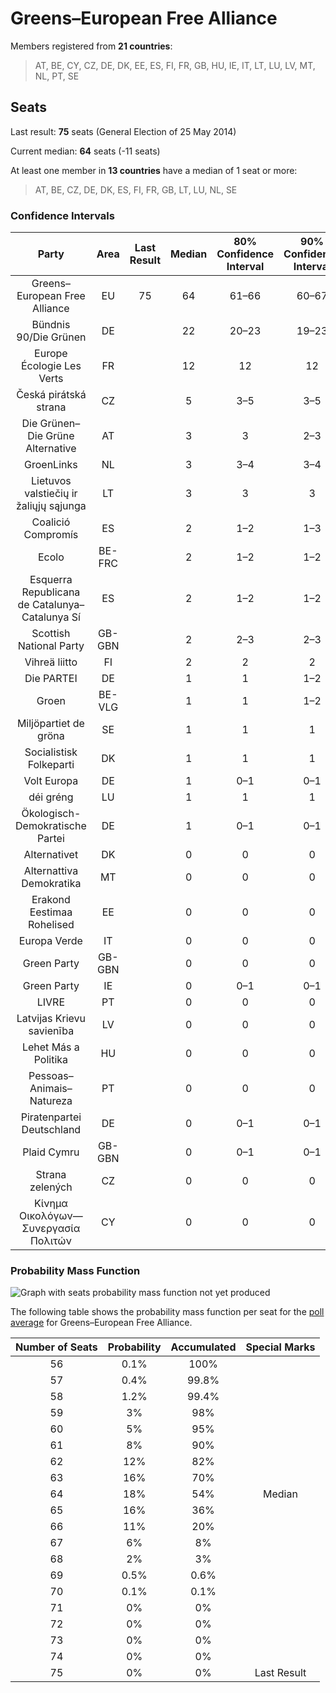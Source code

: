 # Greens–European Free Alliance

Members registered from **21 countries**:

> AT, BE, CY, CZ, DE, DK, EE, ES, FI, FR, GB, HU, IE, IT, LT, LU, LV, MT, NL, PT, SE

## Seats

Last result: **75** seats (General Election of 25 May 2014)

Current median: **64** seats (-11 seats)

At least one member in **13 countries** have a median of 1 seat or more:

> AT, BE, CZ, DE, DK, ES, FI, FR, GB, LT, LU, NL, SE

### Confidence Intervals

| Party | Area | Last Result | Median | 80% Confidence Interval | 90% Confidence Interval | 95% Confidence Interval | 99% Confidence Interval |
|:-----:|:----:|:-----------:|:------:|:-----------------------:|:-----------------------:|:-----------------------:|:-----------------------:|
| Greens–European Free Alliance | EU | 75 | 64 | 61–66 | 60–67 | 59–68 | 57–69 |
| Bündnis 90/Die Grünen | DE | | 22 | 20–23 | 19–23 | 18–24 | 18–24 |
| Europe Écologie Les Verts | FR | | 12 | 12 | 12 | 12 | 12 |
| Česká pirátská strana | CZ | | 5 | 3–5 | 3–5 | 3–6 | 3–6 |
| Die Grünen–Die Grüne Alternative | AT | | 3 | 3 | 2–3 | 2–3 | 2–4 |
| GroenLinks | NL | | 3 | 3–4 | 3–4 | 3–4 | 3–4 |
| Lietuvos valstiečių ir žaliųjų sąjunga | LT | | 3 | 3 | 3 | 2–3 | 2–4 |
| Coalició Compromís | ES | | 2 | 1–2 | 1–3 | 1–3 | 1–3 |
| Ecolo | BE-FRC | | 2 | 1–2 | 1–2 | 1–2 | 1–2 |
| Esquerra Republicana de Catalunya–Catalunya Sí | ES | | 2 | 1–2 | 1–2 | 1–3 | 1–3 |
| Scottish National Party | GB-GBN | | 2 | 2–3 | 2–3 | 1–3 | 1–3 |
| Vihreä liitto | FI | | 2 | 2 | 2 | 2 | 1–3 |
| Die PARTEI | DE | | 1 | 1 | 1–2 | 1–2 | 0–2 |
| Groen | BE-VLG | | 1 | 1 | 1–2 | 1–2 | 1–2 |
| Miljöpartiet de gröna | SE | | 1 | 1 | 1 | 0–1 | 0–1 |
| Socialistisk Folkeparti | DK | | 1 | 1 | 1 | 1 | 1 |
| Volt Europa | DE | | 1 | 0–1 | 0–1 | 0–1 | 0–1 |
| déi gréng | LU | | 1 | 1 | 1 | 1 | 1 |
| Ökologisch-Demokratische Partei | DE | | 1 | 0–1 | 0–1 | 0–1 | 0–1 |
| Alternativet | DK | | 0 | 0 | 0 | 0 | 0 |
| Alternattiva Demokratika | MT | | 0 | 0 | 0 | 0 | 0 |
| Erakond Eestimaa Rohelised | EE | | 0 | 0 | 0 | 0 | 0 |
| Europa Verde | IT | | 0 | 0 | 0 | 0 | 0 |
| Green Party | GB-GBN | | 0 | 0 | 0 | 0 | 0 |
| Green Party | IE | | 0 | 0–1 | 0–1 | 0–1 | 0–1 |
| LIVRE | PT | | 0 | 0 | 0 | 0 | 0 |
| Latvijas Krievu savienība | LV | | 0 | 0 | 0 | 0–1 | 0–1 |
| Lehet Más a Politika | HU | | 0 | 0 | 0 | 0 | 0 |
| Pessoas–Animais–Natureza | PT | | 0 | 0 | 0 | 0 | 0 |
| Piratenpartei Deutschland | DE | | 0 | 0–1 | 0–1 | 0–1 | 0–1 |
| Plaid Cymru | GB-GBN | | 0 | 0–1 | 0–1 | 0–2 | 0–2 |
| Strana zelených | CZ | | 0 | 0 | 0 | 0 | 0 |
| Κίνημα Οικολόγων—Συνεργασία Πολιτών | CY | | 0 | 0 | 0 | 0 | 0 |

### Probability Mass Function

![Graph with seats probability mass function not yet produced](average-2019-11-30-seats-pmf-greens–europeanfreealliance.png "Seats Probability Mass Function")

The following table shows the probability mass function per seat for the [poll average](average-2019-11-30.html) for Greens–European Free Alliance.

| Number of Seats | Probability | Accumulated | Special Marks |
|:---------------:|:-----------:|:-----------:|:-------------:|
| 56 | 0.1% | 100% |  |
| 57 | 0.4% | 99.8% |  |
| 58 | 1.2% | 99.4% |  |
| 59 | 3% | 98% |  |
| 60 | 5% | 95% |  |
| 61 | 8% | 90% |  |
| 62 | 12% | 82% |  |
| 63 | 16% | 70% |  |
| 64 | 18% | 54% | Median |
| 65 | 16% | 36% |  |
| 66 | 11% | 20% |  |
| 67 | 6% | 8% |  |
| 68 | 2% | 3% |  |
| 69 | 0.5% | 0.6% |  |
| 70 | 0.1% | 0.1% |  |
| 71 | 0% | 0% |  |
| 72 | 0% | 0% |  |
| 73 | 0% | 0% |  |
| 74 | 0% | 0% |  |
| 75 | 0% | 0% | Last Result |


